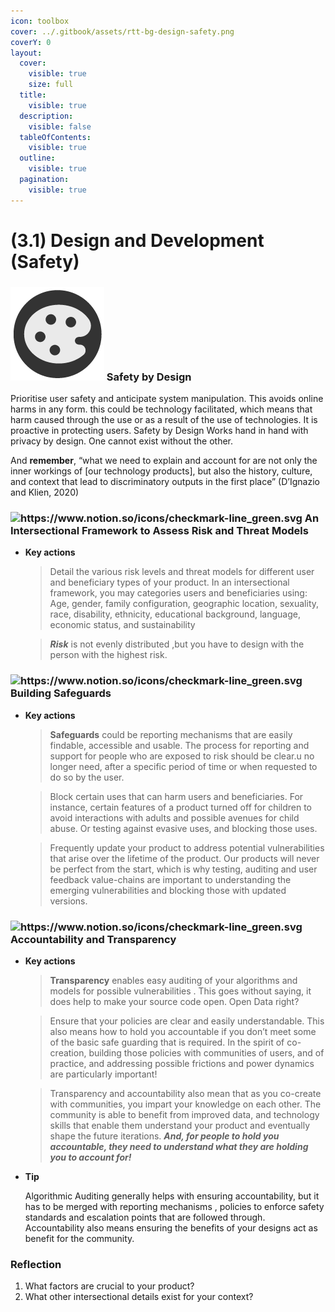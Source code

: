 ```yaml
---
icon: toolbox
cover: ../.gitbook/assets/rtt-bg-design-safety.png
coverY: 0
layout:
  cover:
    visible: true
    size: full
  title:
    visible: true
  description:
    visible: false
  tableOfContents:
    visible: true
  outline:
    visible: true
  pagination:
    visible: true
---
```


# (3.1) Design and Development (Safety)

### <img src="../.gitbook/assets/icon-w-design.png" alt="https://www.notion.so/icons/forward_lightgray.svg" data-size="line"> Safety by Design

Prioritise user safety and anticipate system manipulation. This avoids online harms in any form. this could be technology facilitated, which means that harm caused through the use or as a result of the use of technologies. It is proactive in protecting users. Safety by Design Works hand in hand with privacy by design. One cannot exist without the other.

And **remember**, “what we need to explain and account for are not only the inner workings of \[our technology products], but also the history, culture, and context that lead to discriminatory outputs in the first place” (D’Ignazio and Klien, 2020)

### <img src="https://www.notion.so/icons/checkmark-line_green.svg" alt="https://www.notion.so/icons/checkmark-line_green.svg" data-size="line"> An Intersectional Framework to Assess Risk and Threat Models

*   **Key actions**

    > Detail the various risk levels and threat models for different user and beneficiary types of your product. In an intersectional framework, you may categories users and beneficiaries using: Age, gender, family configuration, geographic location, sexuality, race, disability, ethnicity, educational background, language, economic status, and sustainability

    > _**Risk**_ is not evenly distributed ,but you have to design with the person with the highest risk.

### <img src="https://www.notion.so/icons/checkmark-line_green.svg" alt="https://www.notion.so/icons/checkmark-line_green.svg" data-size="line"> Building Safeguards

*   **Key actions**

    > **Safeguards** could be reporting mechanisms that are easily findable, accessible and usable. The process for reporting and support for people who are exposed to risk should be clear.u no longer need, after a specific period of time or when requested to do so by the user.

    > Block certain uses that can harm users and beneficiaries. For instance, certain features of a product turned off for children to avoid interactions with adults and possible avenues for child abuse. Or testing against evasive uses, and blocking those uses.

    > Frequently update your product to address potential vulnerabilities that arise over the lifetime of the product. Our products will never be perfect from the start, which is why testing, auditing and user feedback value-chains are important to understanding the emerging vulnerabilities and blocking those with updated versions.

### <img src="https://www.notion.so/icons/checkmark-line_green.svg" alt="https://www.notion.so/icons/checkmark-line_green.svg" data-size="line"> Accountability and Transparency

*   **Key actions**

    > **Transparency** enables easy auditing of your algorithms and models for possible vulnerabilities . This goes without saying, it does help to make your source code open. Open Data right?

    > Ensure that your policies are clear and easily understandable. This also means how to hold you accountable if you don’t meet some of the basic safe guarding that is required. In the spirit of co-creation, building those policies with communities of users, and of practice, and addressing possible frictions and power dynamics are particularly important!

    > Transparency and accountability also mean that as you co-create with communities, you impart your knowledge on each other. The community is able to benefit from improved data, and technology skills that enable them understand your product and eventually shape the future iterations. _**And, for people to hold you accountable, they need to understand what they are holding you to account for!**_
*   **Tip**

    Algorithmic Auditing generally helps with ensuring accountability, but it has to be merged with reporting mechanisms , policies to enforce safety standards and escalation points that are followed through. Accountability also means ensuring the benefits of your designs act as benefit for the community.

### Reflection

1. What factors are crucial to your product?
2. What other intersectional details exist for your context?
